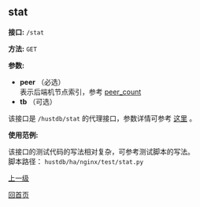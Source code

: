 ## stat ##

**接口:** `/stat`

**方法:** `GET`

**参数:** 

*  **peer** （必选）  
表示后端机节点索引，参考 [peer_count](peer_count.md)
*  **tb** （可选）  

该接口是 `/hustdb/stat` 的代理接口，参数详情可参考 [这里](../hustdb/hustdb/stat.md) 。

**使用范例:**

该接口的测试代码的写法相对复杂，可参考测试脚本的写法。  
脚本路径： `hustdb/ha/nginx/test/stat.py`

[上一级](../ha.md)

[回首页](../../index.md)